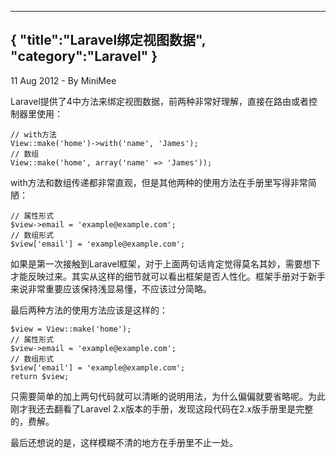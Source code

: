 -----
{
    "title":"Laravel绑定视图数据",
    "category":"Laravel"
}
-----

<p class="meta">11 Aug 2012 - By MiniMee</p>

Laravel提供了4中方法来绑定视图数据，前两种非常好理解，直接在路由或者控制器里使用：

    // with方法
    View::make('home')->with('name', 'James');
    // 数组
    View::make('home', array('name' => 'James'));

with方法和数组传递都非常直观，但是其他两种的使用方法在手册里写得非常简陋：

    // 属性形式
    $view->email = 'example@example.com';
    // 数组形式
    $view['email'] = 'example@example.com';

如果是第一次接触到Laravel框架，对于上面两句话肯定觉得莫名其妙，需要想下才能反映过来。其实从这样的细节就可以看出框架是否人性化。框架手册对于新手来说非常重要应该保持浅显易懂，不应该过分简略。

最后两种方法的使用方法应该是这样的：

    $view = View::make('home');
    // 属性形式
    $view->email = 'example@example.com';
    // 数组形式
    $view['email'] = 'example@example.com';
    return $view;

只需要简单的加上两句代码就可以清晰的说明用法，为什么偏偏就要省略呢。为此刚才我还去翻看了Laravel 2.x版本的手册，发现这段代码在2.x版手册里是完整的，费解。

最后还想说的是，这样模糊不清的地方在手册里不止一处。
